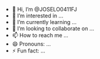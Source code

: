 - 👋 Hi, I’m @JOSELO0411FJ
- 👀 I’m interested in ...
- 🌱 I’m currently learning ...
- 💞️ I’m looking to collaborate on ...
- 📫 How to reach me ...
- 😄 Pronouns: ...
- ⚡ Fun fact: ...

<!---
JOSELO0411FJ/JOSELO0411FJ is a ✨ special ✨ repository because its `README.md` (this file) appears on your GitHub profile.
You can click the Preview link to take a look at your changes.
--->
